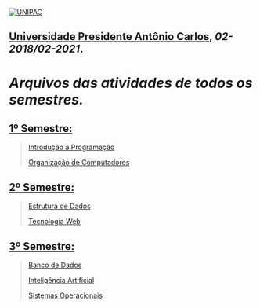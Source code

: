 [![UNIPAC](http://cursosgratuitoscertificado.com//HLIC/fa1f9409ff4841958ad1b5a30de2d26f.gif "UNIPAC")](http://barbacena.site.unipac.br/)

## [Universidade Presidente Antônio Carlos](http://barbacena.site.unipac.br/), _02-2018/02-2021_.

# _Arquivos das atividades de todos os semestres._
 
## [1º Semestre:](https://github.com/WhoisBsa/Faculdade/tree/master/1%C2%BA%20Periodo%20Computa%C3%A7%C3%A3o)
  > [Introdução à Programação](https://github.com/WhoisBsa/Faculdade/tree/master/1%C2%BA%20Periodo%20Computa%C3%A7%C3%A3o/Programa%C3%A7%C3%A3o)
  >
  > [Organização de Computadores](https://github.com/WhoisBsa/Faculdade/tree/master/1%C2%BA%20Periodo%20Computa%C3%A7%C3%A3o/Organiza%C3%A7%C3%A3o%20de%20Computadores)

## [2º Semestre:](https://github.com/WhoisBsa/Faculdade/tree/master/2%C2%BA%20Periodo%20Computa%C3%A7%C3%A3o)
  > [Estrutura de Dados](https://github.com/WhoisBsa/Faculdade/tree/master/2%C2%BA%20Periodo%20Computa%C3%A7%C3%A3o/Estrutura%20de%20dados)
  >
  > [Tecnologia Web](https://github.com/WhoisBsa/Faculdade/tree/master/2%C2%BA%20Periodo%20Computa%C3%A7%C3%A3o/Tecnologia%20Web)

## [3º Semestre:](https://github.com/WhoisBsa/Faculdade/tree/master/3%C2%BA%20Periodo%20Computa%C3%A7%C3%A3o)
  > [Banco de Dados](https://github.com/WhoisBsa/Faculdade/tree/master/3%C2%BA%20Periodo%20Computa%C3%A7%C3%A3o/Banco%20de%20Dados)
  >
  > [Inteligência Artificial](https://github.com/WhoisBsa/Faculdade/tree/master/3%C2%BA%20Periodo%20Computa%C3%A7%C3%A3o/IA)
  >
  > [Sistemas Operacionais](https://github.com/WhoisBsa/Faculdade/tree/master/3%C2%BA%20Periodo%20Computa%C3%A7%C3%A3o/S.O)
